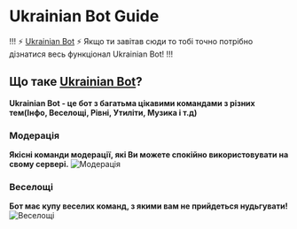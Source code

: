 # Ukrainian Bot Guide

!!! :zap: [Ukrainian Bot](https://ukrainianbot.xyz/) :zap:
Якщо ти завітав сюди то тобі точно потрібно дізнатися весь функціонал Ukrainian Bot!
!!!
## Що таке [Ukrainian Bot](https://ukrainianbot.xyz/)?
**Ukrainian Bot - це бот з багатьма цікавими командами з різних тем(Інфо, Веселощі, Рівні, Утиліти, Музика і т.д)**
### Модерація

**Якісні команди модерації, які Ви можете спокійно використовувати на свому сервері.**
![Модерація](https://media.discordapp.net/attachments/904758167706169354/916581949773066250/Untitled338_20211204084826.png?width=300&height=300)
### Веселощі
**Бот має купу веселих команд, з якими вам не прийдеться нудьгувати!**
![Веселощі](https://media.discordapp.net/attachments/928268511934033952/954285427890733056/Untitled341.png?width=300&height=300)





